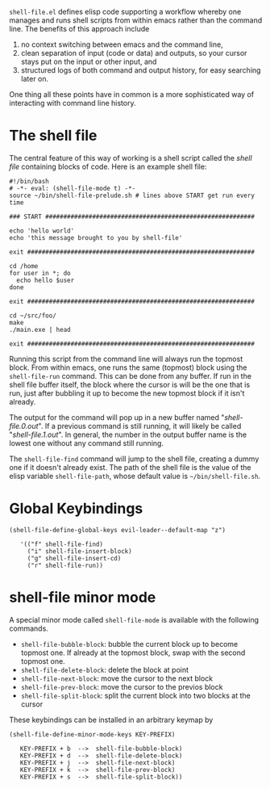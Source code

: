 `shell-file.el` defines elisp code supporting a workflow whereby one
manages and runs shell scripts from within emacs rather than the
command line.  The benefits of this approach include

  1. no context switching between emacs and the command line,
  2. clean separation of input (code or data) and outputs, so your
     cursor stays put on the input or other input, and
  3. structured logs of both command and output history, for easy
     searching later on.

One thing all these points have in common is a more sophisticated 
way of interacting with command line history. 

# The shell file #

The central feature of this way of working is a shell script called
the *shell file* containing blocks of code.  Here is an example shell
file:

    #!/bin/bash
    # -*- eval: (shell-file-mode t) -*-
    source ~/bin/shell-file-prelude.sh # lines above START get run every time

    ### START ##########################################################

    echo 'hello world'
    echo 'this message brought to you by shell-file'

    exit ###############################################################

    cd /home
    for user in *; do
      echo hello $user
    done

    exit ###############################################################

    cd ~/src/foo/
    make
    ./main.exe | head

    exit ###############################################################

Running this script from the command line will always run the topmost
block.  From within emacs, one runs the same (topmost) block using the
`shell-file-run` command.  This can be done from any buffer.  If run
in the shell file buffer itself, the block where the cursor is will be
the one that is run, just after bubbling it up to become the new
topmost block if it isn't already.

The output for the command will pop up in a new buffer named
"*shell-file.0.out*".  If a previous command is still running, it will
likely be called "*shell-file.1.out*".  In general, the number in the
output buffer name is the lowest one without any command still
running.

The `shell-file-find` command will jump to the shell file, creating a
dummy one if it doesn't already exist.  The path of the shell file is 
the value of the elisp variable `shell-file-path`, whose default value
is `~/bin/shell-file.sh`.

# Global Keybindings #

    (shell-file-define-global-keys evil-leader--default-map "z")

       '(("f" shell-file-find)
         ("i" shell-file-insert-block)
         ("g" shell-file-insert-cd)
         ("r" shell-file-run))

# shell-file minor mode #

A special minor mode called `shell-file-mode` is available with 
the following commands.

  + `shell-file-bubble-block`: bubble the current block up to become
    topmost one.  If already at the topmost block, swap with the
    second topmost one.
  + `shell-file-delete-block`: delete the block at point
  + `shell-file-next-block`: move the cursor to the next block
  + `shell-file-prev-block`: move the cursor to the previos block
  + `shell-file-split-block`: split the current block into two blocks
    at the cursor

These keybindings can be installed in an arbitrary keymap by 

    (shell-file-define-minor-mode-keys KEY-PREFIX)

       KEY-PREFIX + b  -->  shell-file-bubble-block)
       KEY-PREFIX + d  -->  shell-file-delete-block)
       KEY-PREFIX + j  -->  shell-file-next-block)
       KEY-PREFIX + k  -->  shell-file-prev-block)
       KEY-PREFIX + s  -->  shell-file-split-block))
